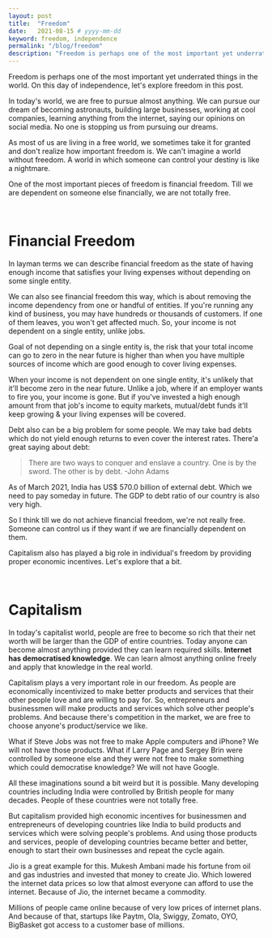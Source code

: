 ```yaml
---
layout: post
title:  "Freedom"
date:   2021-08-15 # yyyy-mm-dd
keyword: freedom, independence
permalink: "/blog/freedom"
description: "Freedom is perhaps one of the most important yet underrated things in the world. World in which you are not free to live your life on your terms, is like a prison."
---
```


Freedom is perhaps one of the most important yet underrated things in the world. On this day of independence, let's explore freedom in this post. 

In today's world, we are free to pursue almost anything. We can pursue our dream of becoming astronauts, building large businesses, working at cool companies, learning anything from the internet, saying our opinions on social media. No one is stopping us from pursuing our dreams.                   

As most of us are living in a free world, we sometimes take it for granted and don't realize how important freedom is. We can't imagine a world without freedom. A world in which someone can control your destiny is like a nightmare. 

One of the most important pieces of freedom is financial freedom. Till we are dependent on someone else financially, we are not totally free.

<br/>

# Financial Freedom

In layman terms we can describe financial freedom as the state of having enough income that satisfies your living expenses without depending on some single entity.

We can also see financial freedom this way, which is about removing the income dependency from one or handful of entities. If you're running any kind of business, you may have hundreds or thousands of customers. If one of them leaves, you won't get affected much. So, your income is not dependent on a single entity, unlike jobs.

Goal of not depending on a single entity is, the risk that your total income can go to zero in the near future is higher than when you have multiple sources of income which are good enough to cover living expenses.    

When your income is not dependent on one single entity, it's unlikely that it'll become zero in the near future. Unlike a job, where if an employer wants to fire you, your income is gone. But if you've invested a high enough amount from that job's income to equity markets, mutual/debt funds it'll keep growing & your living expenses will be covered. 

Debt also can be a big  problem for some people. We may take bad debts which do not yield enough returns to even cover the interest rates. There'a great saying about debt:

> There are two ways to conquer and enslave a country. One is by the sword. The other is by debt. -John Adams

As of March 2021, India has US$ 570.0 billion of external debt. Which we need to pay someday in future. The GDP to debt ratio of our country is also very high.

So I think till we do not achieve financial freedom, we're not really free. Someone can control us if they want if we are financially dependent on them. 

Capitalism also has played a big role in individual's freedom by providing proper economic incentives. Let's explore that a bit.

<br/>

# Capitalism

In today's capitalist world, people are free to become so rich that their net worth will be larger than the GDP of entire countries. Today anyone can become almost anything provided they can learn required skills. <b>Internet has democratised knowledge</b>. We can learn almost anything online freely and apply that knowledge in the real world.    

Capitalism plays a very important role in our freedom. As people are economically incentivized to make better products and services that their other people love and are willing to pay for. So, entrepreneurs and businessmen will make products and services which solve other people's problems. And because there's competition in the market, we are free to choose anyone's product/service we like.

What if Steve Jobs was not free to make Apple computers and iPhone? We will not have those products. What if Larry Page and Sergey Brin were controlled by someone else and they were not free to make something which could democratise knowledge? We will not have Google.

All these imaginations sound a bit weird but it is possible. Many developing countries including India were controlled by British people for many decades. People of these countries were not totally free.

But capitalism provided high economic incentives for businessmen and entrepreneurs of developing countries like India to build products and services which were solving people's problems. And using those products and services, people of developing countries became better and better, enough to start their own businesses and repeat the cycle again.

Jio is a great example for this. Mukesh Ambani made his fortune from oil and gas industries and invested that money to create Jio. Which lowered the internet data prices so low that almost everyone can afford to use the internet. Because of Jio, the internet became a commodity.

Millions of people came online because of very low prices of internet plans. And because of that, startups like Paytm, Ola, Swiggy, Zomato, OYO, BigBasket got access to a customer base of millions.


